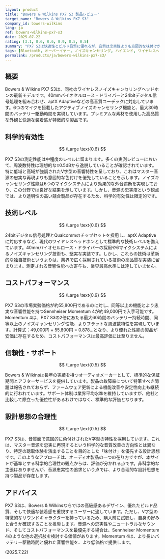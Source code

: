 ```yaml
---
layout: product
title: "Bowers & Wilkins PX7 S3 製品レビュー"
target_name: "Bowers & Wilkins PX7 S3"
company_id: bowers-wilkins
lang: ja
ref: bowers-wilkins-px7-s3
date: 2025-07-22
rating: [3.1, 0.6, 0.6, 0.9, 0.5, 0.5]
summary: "PX7 S3は快適性とビルド品質に優れるが、音質は忠実性よりも意図的な味付けがされており、より安価で忠実性の高い競合製品も存在する。"
tags: [Bluetooth, オーバーイヤー, ノイズキャンセリング, ハイエンド, ワイヤレスヘッドホン]
permalink: /products/ja/bowers-wilkins-px7-s3/
---
```

## 概要

Bowers & Wilkins PX7 S3は、同社のワイヤレスノイズキャンセリングヘッドホンの最新モデルです。40mmバイオセルロース・ドライバーと24bitデジタル信号処理を組み合わせ、aptX Adaptiveなどの高音質コーデックに対応しています。6つのマイクを搭載したアクティブノイズキャンセリング機能と、最大30時間のバッテリー駆動時間を実現しています。プレミアムな素材を使用した高品質な外観と快適な装着感が特徴的な製品です。

## 科学的有効性

$$ \Large \text{0.6} $$

PX7 S3の測定性能は中程度のレベルに留まります。多くの実測レビューにおいて、周波数特性は理想的な±0.5dBから逸脱していることが確認されています。特に低域と高域が強調されたV字型の音響特性を呈しており、これはマスター音源の忠実な再現よりも意図的な色付けを優先していることを示します。ノイズキャンセリング性能は6つのマイクシステムにより効果的な外音遮断を実現しており、この分野では良好な結果を示しています。しかし、音源の忠実度という観点では、より透明性の高い競合製品が存在するため、科学的有効性は限定的です。

## 技術レベル

$$ \Large \text{0.6} $$

24bitデジタル信号処理とQualcommのチップセットを採用し、aptX Adaptiveに対応するなど、現代のワイヤレスヘッドホンとして標準的な技術レベルを備えています。40mmバイオセルロース・ドライバーの採用や6マイクシステムによるノイズキャンセリング技術も、堅実な実装です。しかし、これらの技術は革新的な独自技術というよりは、業界で広く採用されている技術の高品質な実装に留まります。測定される音響性能への寄与も、業界最高水準には達していません。

## コストパフォーマンス

$$ \Large \text{0.9} $$

PX7 S3の市場実勢価格が約55,800円であるのに対し、同等以上の機能とより忠実な音響性能を持つSennheiser Momentum 4が約49,000円で入手可能です。Momentum 4は、PX7 S3の2倍にあたる最大60時間のバッテリー持続時間、同等以上のノイズキャンセリング性能、よりフラットな周波数特性を実現しています。計算式：49,000円 ÷ 55,800円 = 0.878...となり、より優れた性能の製品が安価に存在するため、コストパフォーマンスは最高評価には至りません。

## 信頼性・サポート

$$ \Large \text{0.5} $$

Bowers & Wilkinsは長年の実績を持つオーディオメーカーとして、標準的な保証期間とアフターサービスを提供しています。製品の故障率について特筆すべき問題は報告されておらず、ファームウェア更新による機能改善や安定性向上も継続的に行われています。サポート体制は業界平均水準を維持していますが、他社と比較して際立った優位性があるわけではなく、標準的な評価となります。

## 設計思想の合理性

$$ \Large \text{0.5} $$

PX7 S3は、音質面で意図的に色付けされたV字型の特性を採用しています。これは、マスター音源を忠実に再現するという科学的な音質改善の方向性とは異なり、特定の聴取体験を演出することを目的とした「味付け」を優先する設計思想です。このようなアプローチは、オーディオ製品の一つの在り方ですが、本サイトが基準とする科学的合理性の観点からは、評価が分かれる点です。非科学的な主張はありませんが、音源忠実性の追求という点では、より合理的な設計思想を持つ製品が存在します。

## アドバイス

PX7 S3は、Bowers & Wilkinsならではの高級感あるデザイン、優れたビルド品質、そして快適な装着感を重視するユーザーに適しています。ただし、V字型の特徴的なサウンドキャラクターを持っているため、購入前に試聴し、自身の好みと合うか確認することを推奨します。音源への忠実性やニュートラルなサウンド、そしてコストパフォーマンスを最優先する場合は、Sennheiser Momentum 4のような他の選択肢を検討する価値があります。Momentum 4は、より長いバッテリー駆動時間と優れた音響性能を、より低価格で提供します。

(2025.7.22)
